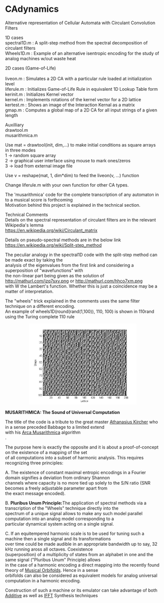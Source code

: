 # CAdynamics
Alternative representation of Cellular Automata with Circulant Convolution Filters

1D cases<br>
spectral1D.m : A split-step method from the spectral decomposition of circulant filters<br>
Wheels1D.m   : Example of an alternative isentropic encoding for the study of analog machines w/out waste heat<br> 

2D cases (Game-of-Life)<br>   
liveon.m     : Simulates a 2D CA with a particular rule loaded at initialization level <br>
liferule.m   : Initializes Game-of-Life Rule in equivalent 1D Lookup Table form<br> 
kerinit.m    : Initializes Kernel vector<br>
kernel.m     : Implements rotations of the kernel vector for a 2D lattice<br>
kertest.m    : Shows an image of the Interaction Kernal as a matrix<br>
gmap.m       : Computes a global map of a 2D CA for all input strings of a given length<br>

Auxilliary<br>
drawtool.m<br>
musarithmica.m<br>

Use mat = drawtool(init, dim,...) to make initial conditions as square arrays in three modes<br>
1 -> random square array<br>
2 -> graphical user interface using mouse to mark ones/zeros<br>
3 -> load from external image file<br>

Use v = reshape(mat, 1, dim*dim) to feed the liveon(v, ...) function 

Change liferule.m with your own function for other CA types.

The 'musarithmica' code for the complete transcription of any automaton in to a musical score is forthcoming<BR>
Motivation behind this project is explained in the technical section.<br>

Technical Comments<br>
Details on the spectral representation of circulant filters are in the relevant Wikipedia's lemma<br>
https://en.wikipedia.org/wiki/Circulant_matrix<br>

Details on pseudo-spectral methods are in the below link<br>
https://en.wikipedia.org/wiki/Split-step_method<br>

The peculiar analogy in the spectral1D code with the split-step method can be made exact by taking the<br> 
analysis of the eigenvalues from the first link and considering a superposition of "wavefunctions" with <br>
the non-linear part being given as the solution of http://mathurl.com/jzq7sxy.png or http://mathurl.com/hhco7xm.png<br>
with W the Lambert's function. Whether this is just a coincidence may be a matter of interpretation.

The "wheels" trick explained in the comments uses the same filter technique on a different encoding.<br>
An example of wheels1D(round(rand(1,100)), 110, 100) is shown in 110rand using the Turing complete 110 rule<br>
<p align="center">
  <img src="https://github.com/rtheo/CAdynamics/blob/master/110rand.jpg" width="350"/>
</p>

<b>MUSARITHMICA: The Sound of Universal Computation</b><br>

The title of the code is a tribute to the great master <a href="https://en.wikipedia.org/wiki/Athanasius_Kircher">Athanasius Kircher</a> who in a sense preceded Babbage to a limited extend<br> 
with his <a href="https://en.wikipedia.org/wiki/Arca_Musarithmica">Arca Musarithmica</a> algorithm<br>.

The purpose here is exactly the opposite and it is about a proof-of-concept on the existence of a mapping of the set<br> 
of all computations into a subset of harmonic analysis. This requires recognizing three principles:<br>

A. The existence of constant maximal entropic encodings in a Fourier domain signifies a deviation from ordinary Shannon<br> channels where capacity is no more tied up solely to the S/N ratio (SNR becomes a freely adjustable parameter apart from <br>
the exact message encoded).

B. <it><b>Pluribus Unum Principle:</it></b>The application of spectral methods via a transcription of the "Wheels" technique directly into the<br> 
spectrum of a unique signal allows to make any such model parallel computation into an analog model corresponding to a<br> particular dynamical system acting on a single signal.<br>

C. If an equitempered harmonic scale is to be used for tuning such a machine then a single signal and its transformations <br>
over time could be made audible in an appropriate bandwidth up to say, 32 kHz running aross all octaves. Coexistence<br>
(superposition) of a multiplicity of states from an alphabet in one and the same signal (<it>"Pluribus Unum"</it> Principle) allows<br> 
in the case of a harmonic encoding a direct mapping into the recently found theory of
<a href="https://en.wikipedia.org/wiki/Orbifold#Music_theory">Musical Orbifolds</a>. Hence in a sense<br>
orbifolds can also be considered as equivalent models for analog universal computation in a harmonic encoding.

Construction of such a machine or its emulator can take advantage of both 
<a href="https://en.wikipedia.org/wiki/Additive_synthesis">Additive</a> as well as 
<a href="https://en.wikipedia.org/wiki/Additive_synthesis#Inverse_FFT_synthesis">IFFT</a> Synthesis techniques<br>
